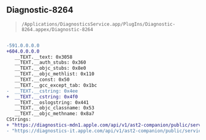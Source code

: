 ## Diagnostic-8264

> `/Applications/DiagnosticsService.app/PlugIns/Diagnostic-8264.appex/Diagnostic-8264`

```diff

-591.0.0.0.0
+604.0.0.0.0
   __TEXT.__text: 0x3058
   __TEXT.__auth_stubs: 0x360
   __TEXT.__objc_stubs: 0x8e0
   __TEXT.__objc_methlist: 0x110
   __TEXT.__const: 0x50
   __TEXT.__gcc_except_tab: 0x1bc
-  __TEXT.__cstring: 0x4ee
+  __TEXT.__cstring: 0x4f0
   __TEXT.__oslogstring: 0x441
   __TEXT.__objc_classname: 0x53
   __TEXT.__objc_methname: 0x8a7
CStrings:
+ "https://diagnostics-mdn1.apple.com/api/v1/ast2-companion/public/services/firmware/batteries"
- "https://diagnostics-it.apple.com/api/v1/ast2-companion/public/services/firmware/batteries"

```
